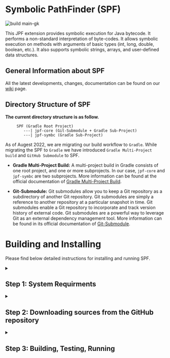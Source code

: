 # Symbolic PathFinder (SPF)
![build main-gk](https://github.com/gaurangkudale/SPF/actions/workflows/main.yml/badge.svg)

This JPF extension provides symbolic execution for Java bytecode. It performs a non-standard interpretation of byte-codes. It allows symbolic execution on methods with arguments of basic types (int, long, double, boolean, etc.). It also supports symbolic strings, arrays, and user-defined data structures.

## General Information about SPF
All the latest developments, changes, documentation can be found on our
[wiki](https://github.com/SymbolicPathFinder/jpf-symbc/wiki) page.


## Directory Structure of SPF
**The current directory structure is as follow.**

```{bash}
     SPF (Gradle Root Project)
        ---| jpf-core (Git-Submodule + Gradle Sub-Project)
        ---| jpf-symbc (Gradle Sub-Project)
```

As of Augest 2022, we are migrating our build workflow to `Gradle`. While migrating the SPF to `Gradle` we have introduced `Gradle Multi-Project build` and `GitHub Submodule` to SPF.

* **Gradle Multi-Project Build:** A multi-project build in Gradle consists of one root project, and one or more subprojects. In our case, `jpf-core` and `jpf-symbc` are two subprojects. More information can be found at the official documentation of [Gradle Multi-Project Build](https://docs.gradle.org/current/userguide/multi_project_builds.html).
 
* **Git-Submodule:** Git submodules allow you to keep a Git repository as a subdirectory of another Git repository. Git submodules are simply a reference to another repository at a particular snapshot in time. Git submodules enable a Git repository  to incorporate and track version history of external code. Git submodules are a powerful way to leverage Git as an external dependency management tool. More information can be found in its official documentation of [Git-Submodule](https://git-scm.com/docs/git-submodule).
 
 
# Building and Installing
 
Please find below detailed instructions for installing and running SPF.
 
<details close>
<summary><h2>Step 1: System Requirments</h2></summary>
SPF is a pure Java Application, The minimal version is Java SE 8. We generally advise using the latest stable Java version 8 that is available for your platform.
 
You can determine your Java version by executing the following statement in the command line.

~~~~~~~~ {.bash}
> java -version
java version "1.8.0_341"
Java(TM) SE Runtime Environment (build 1.8.0_341-b10)
Java HotSpot(TM) 64-Bit Server VM (build 25.341-b10, mixed mode)
...
~~~~~~~~

### Java specifics for Windows
Make sure you have the JDK installed, otherwise there is no javac compiler available.

In order to build JPF from a Windows Command Prompt, you have to set the `JAVA_HOME` environment variable. 

### Java specifics for OS X
On Mac OS X 10.10, Java 1.7 is the default, but `/Applications/Utilities/Java Preferences.app` can change the setting. In some cases, it may be necessary to manually change the symlink that determines which version is default:

~~~~~~~~ {.bash}
sudo rm /System/Library/Frameworks/JavaVM.framework/Versions/Current
sudo ln -s 1.8 /System/Library/Frameworks/JavaVM.framework/Versions/Current
~~~~~~~~

### Gradle (Build Automation Tool)

Make sure that you use [Gradle version 6.9](https://gradle.org/next-steps/?version=6.9&format=bin)!

If you want to build the SPF source repositories, you need to install the Gradle. Please follow the [step by step installation guide for Gradle](https://docs.gradle.org/6.9/userguide/installation.html).

You can check your Gradle version by executing the following command in the command line:

```{bash}
> gradle -version
------------------------------------------------------------
Gradle 6.9
------------------------------------------------------------

Build time:   2021-05-07 07:28:53 UTC
Revision:     afe2e24ababc7b0213ccffff44970aa18035fc0e

Kotlin:       1.4.20
Groovy:       2.5.12
Ant:          Apache Ant(TM) version 1.10.9 compiled on September 27 2020
JVM:          1.8.0_341 (Oracle Corporation 25.341-b10)
OS:           Windows 11 10.0 amd64
```

If you are new to Gradle, check the [official website](https://docs.gradle.org/6.9/userguide/userguide.html) to learn the basics.
Note that all major IDEs (e.g., Netbeans, Eclipse, IntelliJ) come with Gradle support by default.
</details>

<details close>
<summary><h2>Step 2: Downloading sources from the GitHub repository</h2></summary>
SPF sources are kept as https://github.com/SymbolicPathFinder repositories on GitHub within the [Symbolic PathFinder](https://github.com/SymbolicPathFinder) organization. You need to clone the repository (e.g. https://github.com/gaurangkudale/SPF/tree/main-gk) that you are interested in.

There are two stable branches in our repository:
1. `java-8-ant`: It provides Java 8 support using the Ant Build system.
2. `master`: Contains the latest stable version of our repository. In this version of SPF, we have introduced jpf-core as a git-submodule.

If you want to keep using Ant, consider using the `java-8-ant` branch. The branch `master` will drop Ant support to switch to Gradle.

Feel free to fork the desired repository. Contributions are welcome, and we invite you to subscribe to our mailing list: java-pathfinder@googlegroups.com

We also encourage you to check the following GitHub guides to familiarize yourself with the GitHub development workflow:

1. [Fork a Repo](https://help.github.com/articles/fork-a-repo/)
2. [About Pull Requests](https://help.github.com/articles/about-pull-requests/)

### Command Line Access

#### Getting the source files

To check out the SPF, it is recommended to fork the repository.


> If you only want to download the project, you can just download the repository content as a zip file.
> On the repository page, click on the `Clone or Download` button, and proceed with `Download as ZIP`.


When you fork a GitHub repository, you create a copy of the project in your GitHub account.
Then, use the git command `clone` to check out your forked repository in your local machine.

> In the following example, we use SSH but you can also use HTTPS. Note that you will have to use your
> username and password when using HTTPS. See the [Connecting to GitHub with SSH](https://help.github.com/articles/connecting-to-github-with-ssh/) guide for more info.


~~~~~~~~ {.bash}
> cd ~/SPF

> git clone --recurse-submodules https://github.com/gaurangkudale/SPF.git -b main-gk
Cloning into 'SPF'...
remote: Enumerating objects: 2408, done.
remote: Counting objects: 100% (581/581), done.
remote: Compressing objects: 100% (297/297), done.
Receiving objects: 100% (2408/2408), 66.90 MiB | 344.00 KiB/sreused 1827
Receiving objects: 100% (2408/2408), 66.99 MiB | 145.00 KiB/s, done.
Resolving deltas: 100% (1229/1229), done.
Updating files: 100% (1042/1042), done.
Submodule 'jpf-core' (https://github.com/javapathfinder/jpf-core) registered for path 'jpf-core'
Cloning into 'C:/Users/gaura/Desktop/SPF Wiki/jpf-symbc.wiki/SPF/jpf-core'...
remote: Enumerating objects: 3873, done.
remote: Counting objects: 100% (338/338), done.
remote: Compressing objects: 100% (196/196), done.
remote: Total 3873 (delta 108), reused 245 (delta 63), pack-reused 3535
Receiving objects: 100% (3873/3873), 2.26 MiB | 1002.00 KiB/s, done.
Resolving deltas: 100% (1868/1868), done.
~~~~~~~~

### Synchronizing your forked repository with our main repository

When you have a forked repository, it will not update git-submodule automatically when the original repository updates.
To keep your forked repository synchronized, proceed with the following steps:

1. Add a reference to our main repository

~~~~~~~~ {.bash}
> cd ~/SPF
> git remote add upstream https://github.com/gaurangkudale/SPF
~~~~~~~~

2. Use the git command `pull` to fetch and merge the changes from `upstream` into your local repository

~~~~~~~~ {.bash}
> git pull upstream master

~~~~~~~~

Now, your local repostory is synchronized, but you need to update your remote (forked repository on GitHub) repository.

3. Use the git command `push` to submit the local changes:


~~~~~~~~ {.bash}
> git push origin master
~~~~~~~~

4. To update git sub-module use the following command:

~~~~~~~~ {.bash}
>  git submodule update --init --recursive
>  git submodule foreach --recursive git fetch
>  git submodule foreach git merge origin master
~~~~~~~~

If you want to contribute to the project, you must make changes in your local repository and push them to your forked remote repository. In this situation, your remote repository is ahead of ours, and you must **create a pull request**. For more info, please, check the [Creating a Pull Request](https://help.github.com/articles/creating-a-pull-request/) guide.
***


</details>
<details close>
<summary><h2>Step 3: Building, Testing, Running</h2></summary>

### Building SPF

#### Using the command line

The SPF repository includes a Gradle wrapper that requires nothing except Java to execute. It ensures that all JPF developers and environments use the same builder to avoid any kind of configuration issue.
Note that we assume that `./gradle` is used below, which installs a local copy of version 6.9. If you use your own version of Gradle, make sure it is version 6.9 or below.

**Note:** On Ubuntu, the `command apt-get install gradle` seems to install an older version of gradle (version 2.x) which is incompatible with the project and causes unzipping errors. Hence, it is recommended to visit the [Official Gradle installation guide](https://docs.gradle.org/6.9/userguide/installation.html) for installing the 6.9 version of gradle.


```{bash}
> cd SPF
> ./gradlew :jpf-core:buildJars
     jpf-core
     jpf-symbc

     Deprecated Gradle features were used in this build, making it incompatible with Gradle 7.0.
     Use '--warning-mode all' to show the individual deprecation warnings.
     See https://docs.gradle.org/6.9/userguide/command_line_interface.html#sec:command_line_warnings

     BUILD SUCCESSFUL in 2s
     15 actionable tasks: 2 executed, 13 up-to-date

> ./gradlew :jpf-symbc:buildJars
     jpf-core
     jpf-symbc

     > Task :jpf-symbc:compileJava
     Note: Some input files use unchecked or unsafe operations.
     Note: Recompile with -Xlint:unchecked for details.

     > Task :jpf-symbc:compileExamplesJava
     Note: Some input files use unchecked or unsafe operations.
     Note: Recompile with -Xlint:unchecked for details.

     Deprecated Gradle features were used in this build, making it incompatible with Gradle 7.0.
     Use '--warning-mode all' to show the individual deprecation warnings.
     See https://docs.gradle.org/6.9/userguide/command_line_interface.html#sec:command_line_warnings

     BUILD SUCCESSFUL in 20s
     12 actionable tasks: 12 executed   
     
```

In the following, there is a summary of the main build tasks.
If you want to have some help about what other tasks are available, check the command `./gradlew tasks --all`.

```
SPF Build tasks
---------------
> gradle :jpf-symbc:buildJars - Generates all core JPF jar files.
> gradle :jpf-symbc:compile - Compiles all JPF core sources.

SPF Distribution tasks
----------------------
> gradle :jpf-symbc:dist - Builds binary distribution.
> gradle :jpf-symbc:srcDist - Builds the source distribution.

Verification tasks
------------------
> gradle :jpf-symbc:test - Runs core regression tests.
```

### Running SPF

#### Using the command line

~~~~~~~~ {.bash}
> cd SPF
> 
** NOTE : ADD EXAMPLE **
~~~~~~~~








